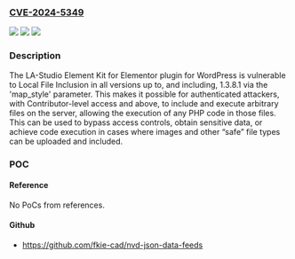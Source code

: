 ### [CVE-2024-5349](https://cve.mitre.org/cgi-bin/cvename.cgi?name=CVE-2024-5349)
![](https://img.shields.io/static/v1?label=Product&message=LA-Studio%20Element%20Kit%20for%20Elementor&color=blue)
![](https://img.shields.io/static/v1?label=Version&message=*%3C%3D%201.3.8.1%20&color=brighgreen)
![](https://img.shields.io/static/v1?label=Vulnerability&message=CWE-22%20Improper%20Limitation%20of%20a%20Pathname%20to%20a%20Restricted%20Directory%20('Path%20Traversal')&color=brighgreen)

### Description

The LA-Studio Element Kit for Elementor plugin for WordPress is vulnerable to Local File Inclusion in all versions up to, and including, 1.3.8.1 via the 'map_style' parameter. This makes it possible for authenticated attackers, with Contributor-level access and above, to include and execute arbitrary files on the server, allowing the execution of any PHP code in those files. This can be used to bypass access controls, obtain sensitive data, or achieve code execution in cases where images and other “safe” file types can be uploaded and included.

### POC

#### Reference
No PoCs from references.

#### Github
- https://github.com/fkie-cad/nvd-json-data-feeds

